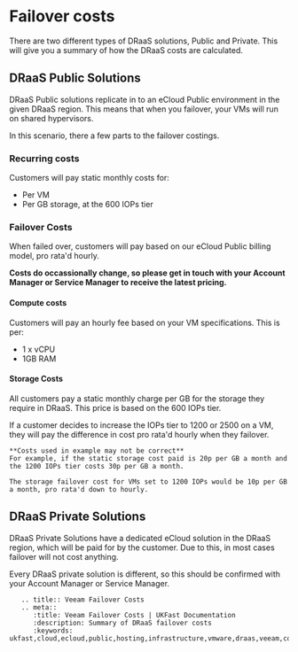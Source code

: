 # Failover costs
There are two different types of DRaaS solutions, Public and Private. This will give you a summary of how the DRaaS costs are calculated.

## DRaaS Public Solutions
DRaaS Public solutions replicate in to an eCloud Public environment in the given DRaaS region. This means that when you failover, your VMs will run on shared hypervisors.

In this scenario, there a few parts to the failover costings.

### Recurring costs
Customers will pay static monthly costs for:
- Per VM
- Per GB storage, at the 600 IOPs tier

### Failover Costs
When failed over, customers will pay based on our eCloud Public billing model, pro rata'd hourly.

**Costs do occassionally change, so please get in touch with your Account Manager or Service Manager to receive the latest pricing.**

#### Compute costs
Customers will pay an hourly fee based on your VM specifications. This is per:
- 1 x vCPU
- 1GB RAM

#### Storage Costs
All customers pay a static monthly charge per GB for the storage they require in DRaaS. This price is based on the 600 IOPs tier.

If a customer decides to increase the IOPs tier to 1200 or 2500 on a VM, they will pay the difference in cost pro rata'd hourly when they failover.

```eval_rst
**Costs used in example may not be correct**
For example, if the static storage cost paid is 20p per GB a month and the 1200 IOPs tier costs 30p per GB a month.

The storage failover cost for VMs set to 1200 IOPs would be 10p per GB a month, pro rata'd down to hourly.
```

## DRaaS Private Solutions

DRaaS Private Solutions have a dedicated eCloud solution in the DRaaS region, which will be paid for by the customer. Due to this, in most cases failover will not cost anything.

Every DRaaS private solution is different, so this should be confirmed with your Account Manager or Service Manager.



```eval_rst
   .. title:: Veeam Failover Costs
   .. meta::
      :title: Veeam Failover Costs | UKFast Documentation
      :description: Summary of DRaaS failover costs
      :keywords: ukfast,cloud,ecloud,public,hosting,infrastructure,vmware,draas,veeam,connect,dr,replication,backup,failover
```
